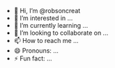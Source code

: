 - 👋 Hi, I’m @robsoncreat
- 👀 I’m interested in ...
- 🌱 I’m currently learning ...
- 💞️ I’m looking to collaborate on ...
- 📫 How to reach me ...
- 😄 Pronouns: ...
- ⚡ Fun fact: ...

<!---
robsoncreat/robsoncreat is a ✨ special ✨ repository because its `README.md` (this file) appears on your GitHub profile.
You can click the Preview link to take a look at your changes.
--->
